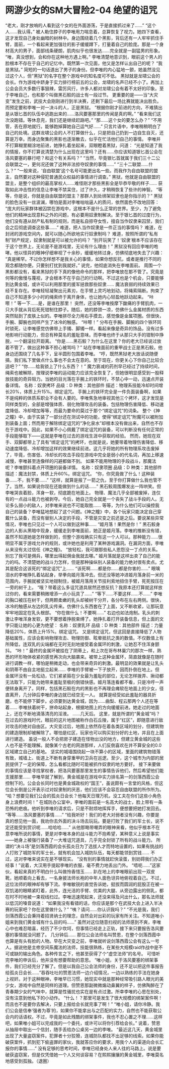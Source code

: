 # 网游少女的SM大冒险2-04 绝望的诅咒

“老大，刚才放哨的人看到这个女的在外面游荡，于是直接抓过来了……”
“这个人……我认得。”
被人勒住脖子的李唯用力喘息着，总算恢复了视力。她四下查看，这才发现自己身处幽暗的树林中。身边围绕着几个黑影，背后还有一人牢牢抓住手臂，面前，一个看起来更加强壮的影子缓缓蹲下，打量着自己的脸庞。那是一个身材高大的男子，面部线条硬朗，肌肉似乎也很发达……完全就是一副猛男的形象。
“唯，真没想到，会和你在这种地方遇上啊。”
李唯清楚地意识到，眼前这个男人的脸根本不存在于自己的记忆中。既然第一次见面，他又是怎样认出自己的呢？
“我是黑狱。”
简短的一句话道出了男子的身份。但李唯的内心猛地一颤，她虽然没见过这个人，但“黑狱”的名字在整个游戏中的知名度可不低。
黑狱就是龙啸公会的会长。作为游戏中跻身于实力排行榜前五的公会，龙啸的名声已经不小了。再加上公会会员大多数行事狠辣，雷厉风行，许多人都对龙啸公会有着不太好的印象。至于李唯自己，也和那个叫做黑石鲛的战士有一段过节。
更重要的是——当“大灾变”发生之前，武技大会刚刚进行到半决赛，还剩下最后一场比赛就能决出胜负。而预定要和李唯一对一决斗的人，正是黑狱。
“根据你刚才前进的方向，不难猜出是从银匕首的队伍中逃跑出来的……洛风要塞那里的传闻是真的啊。”
“看来我们这次没跑错。等休息完，我们还是继续赶路吧。”
“那……这个女的要怎么办？”
“不用管，丢在原地就行。能够跑掉算她自己运气好……”
只言片语中，李唯稍稍明白了自己的处境。这群龙啸公会的人不打算做什么，只是把自己扔到一边自生自灭，还算是万幸。而身边聚集的黑影也逐渐散去，似乎在忙活他们自己的事情。
李唯并不打算糊里糊涂地前进，她挣扎着坐起来，双眼瞪着黑狱，问道：
“光是知道了我的情报，你不打算说清楚为什么出现在这里吗？还有……你应该知道银匕首公会在洛风要塞的暴行吧？和这个有关系吗？”
“当然，毕竟银匕首就属于我们三十二公会联盟之一，更何况还做了这种非法掠夺奴隶的事情……”
“三十二联盟……什么？”
“一般来说，‘自由联盟’这个名号可能更出名一些。而我作为自由联盟的盟主，自然要对这种侵犯普通民众权益的事情进行调查。”
黑狱，他就是自由联盟的盟主，是整个组织的最高掌权人……难怪刚才那些黑影全是毕恭毕敬的样子……
获取如此冲击性的信息让李唯不禁呆住，过了许久，才稍稍恢复了些许的神智。
“等等，你是说，你就是自由联盟的盟主？那群人到处绑架奴隶也是你指示的？”
黑狱的脸色没有一丝波澜，哪怕是面对李唯咄咄逼人的质问，依然面色不改地回答：
“庞大的玩家群体被囚禁在游戏中，这根本不是什么正常的世界。至少，为了避免他们的精神出现意料之外的问题，有必要用奴隶制解决。至于银匕首的过度行为，他们没有遵从财产私有制的规则，而是私自掠夺女性，擅自当作奴隶来囚禁，我们会之后彻底调查这些事……”
难道，把人当作奴隶是一件正当的事情吗？
难道，在封闭的游戏空间内，就可以随心所欲地实行奴隶制吗？
难道，按照所谓的“私有制”财产规定，奴隶制就是可以被允许的吗？
“别开玩笑了！‘奴隶’根本不应该存在于这个世界上，无论是不是游戏里，无论有什么理由！”
黑狱没有回应李唯的咆哮。他以怪异的眼神仔细审视了十余秒，缓缓地转过身，仿佛彻底地失去了兴趣：
“真是稀罕。不过你怎样想不是我关心的事情，如果你想反抗，或者是推行不同的观念都随你便。只要别打扰到我就好。”
说完，他彻底消失在李唯面前。
周围一个黑影都没有，看来黑狱的手下真的像他命令的那样，把李唯放在那不管了。究竟是何等的傲慢与蔑视，才会根本不在乎自己的行动啊。不过这也是个机会，只要能够到达黄金城，或许可以利用那里的援军拯救那些奴隶……
魔法衰弱的持续效果已经不复存在。李唯轻轻凝聚出元素刃，在手臂上灵巧地划动，将绳索隔断。拘束了自己不知道多少小时的绳索终于离开身体，也让她内心轻盈地跃动起来。
“咔嚓！”
等一下……是，是谁在那里！
突然，还没等李唯按摩下酸痛的手臂肌肉，一只大手就从背后死死钳制住脖子。随后，她的脖颈一凉，仿佛什么金属材质的东西突然贴到了皮肤上似的。李唯拼尽全力用右手摸去，感觉像是金属项圈。但很快，手腕、脚腕也同样产生了冰冷的触感。
“咔嚓！”
分布在手腕、脚腕的四个铁环同时锁死，让李唯感觉仿佛带上手镯、脚镯一样。看起来像是奇异的饰品，没有过多地影响行动能力，但总有种莫名的羞耻意味。而李唯也终于从那只大手的钳制中挣脱，一个翻滚拉开距离。
“你是……黑石鲛？为什么在这里？你的老大已经说过放着不管了，做出这种事不担心被骂吗？”
站在李唯面前的重甲战士正是黑石鲛。他身边还围绕了几名手下，呈半圆形包围着李唯。
“哼，既然黑狱老大放话说随便搞，我们私下里做点什么事也不会太在意的。至于现在，你更关心下你自己比较合适吧？”
“你……给我锁上了什么东西？！”
魔力衰减的药剂早已经过了持续时间，绳索也被解除，按理说李唯的运动能力应该完全恢复了，但她很明显感受到一股释放技能的奇异阻力。当她的目光落在手腕上的铁环时，不禁心中一动，迅速点开装备详情。
名称：奴隶拷环
品级：D
种类：其他部件
描述：物理系技能冷却时间增长20%，体质上升15%。绑定诅咒。
手腕上的铁环完全是一件负面装备啊，如果不是纯粹的体质系职业不会有人要的。李唯焦急地审视其他三个拷环，这才发现是同样类型的，全部是增强体质、弱化物理攻击的装备。包括物理伤害降低、移动速度降低、冷却增加等等，而最为要命的莫过于那个“绑定诅咒”的词条。
整个《神之瞳》中，由于实装了一部分还在测试中的功能，使得“绑定诅咒”附魔可以被附加到装备上面；然而用于解除绑定诅咒的“净化泉水”却根本没有做出来，自然也不存在于游戏中。因此，如果不小心佩戴了绑定诅咒的装备，可以判断没有任何正常的手段能够取下——这就是李唯在过去的游戏生涯中获取的经验。
然而，她现在双手、双脚都带上了具有“绑定诅咒”的拷环，也就是说，她要带着物理伤害降低、移动速度降低、冷却增加这样的效果继续前进。这几乎将她的所有物理系攻击废掉了，毕竟，伤害低、冷却长的攻击手段在游戏中完全是弱小的代名词，再加上移速减慢，李唯甚至连像样的闪避都做不到。
如果不能用物理的手段战斗，那魔法呢？李唯颤抖着点开项圈的装备详情。
名称：奴隶项圈
品级：D
种类：其他部件
描述：魔法封禁，体质上升60%。绑定诅咒。
“你，你究竟做了什么！这种装备……不，我不要……”
“这样，就算是报了一箭之仇，至于你打算做什么我也管不了。当然，如果说你现在还能做到什么的话……”
黑石鲛周围爆发出一阵哄笑。但李唯哭丧着脸，浑身一软，彻底跪在地面上。
物理、魔法几乎全部被废掉，连仅有的一点战斗能力也被剥夺。今后，她自己完全就是一个丧失了战斗手段的人。无论多么弱小的敌人，对李唯来说也不可能取胜……
等等，为什么他们可以操控我自己的装备？李唯猛地想起了这个问题。《神之瞳》中，各个玩家只能决定自己穿戴什么装备，而没有替别人决定的手段，不管是灾变之前还是之后。要说某些异常情况，李唯也只见过一个人可以做到这种事……
“姬月落！果然是你！”
黑石鲛身边的人影从黑暗中现身，缓缓走到李唯面前，她正是姬月落。李唯的推断没有错，虽然不知道她是怎样做到的，但整个游戏确实只有这一个人可以。那种能力……很明显不属于游戏允许的规则，或许她也是利用了某种游戏漏洞。在漏洞方面，李唯从来没有太过信任《神之瞳》。
“放轻松，我可跟那些私人恩怨没一丁点的关系。别忘了我可是佣兵，哪里出得起佣金我就去哪。”
姬月落就是这样出卖了自己的能力的吗。不清楚她的战斗力怎样，但是那种操纵别人装备的能力绝对很有卖点。尤其是配合这该死的“绑定诅咒”上……
“该死啊……都是你……都是你害的……”
眼噙泪水的李唯挣扎着站起身，举拳向姬月落冲去。但还没等她冲进姬月落身前一米的范围内，手腕就被坚实地钳制住，被姬月落用关节技利索地扭住手臂，死死按压在一旁的树干上。
“哦？带着这么多诅咒道具居然还想反抗？我原本还打算就这样放过你的，看来需要稍微增添一点小玩具了……”
“等下……不要这样……不……”
李唯的胸口被压在树干，但两颗柔嫩的乳头却被树干分开，各分布在左右两侧。很快，冰冷的触感从左边的乳尖传来。仿佛什么东西套在了上面，又不断收紧，让那玩意牢牢地固定在乳头根部。
“你在做什么！不要啊……”
右边也如法炮制。乳头的刺激让李唯浑身发软，更不要想着挣脱束缚了。她挣扎着打开装备信息，但上面的文字只能让她的心更为绝望：
名称：奴隶乳环
品级：D
种类：其他部件
描述：力量降低20%，体质上升15%。绑定诅咒。
又是绑定诅咒，但这回是直接降低了人物基础属性，应该会影响物理攻击、物理防御、眩晕抵抗之类的数值。不仅数值上有所降低，连双乳的尖端都在无时无刻地接受着金属环的刺激，让她忍不住浑身颤抖。
“咔！”
最终的金属环被挂在了阴蒂上，和上次在哥布林巢穴的那次一样，熟悉的环形物体收紧的感觉再次向大脑袭来。被带上这种金属环，简直就像是在随时进行调教一样，哪怕是稍微走动，也会带来奇异的刺激。最明显的效果就是让乳头和阴蒂不由自主地挺立起来……
李唯的手臂被一下子放开，因而扑倒在地上。但金属环没有一处松动，它们紧紧箍在少女最为羞耻的部位，无论怎样拨弄、揪动都无法取下，只能为她带来羞耻至极的倒错快感。姬月落连看都不看，只是冷哼一声便转身离开了。同样，包括黑石鲛在内的黑影也不再理会瘫软在地面上的少女，径直离开，几分钟后李唯的身边就已经空无一人。
就算是经受如此羞耻的器具折磨，也不能停下脚步。必须要到达黄金城，因为……曲梨、程云那两个人还在等着……
李唯扶着树干，拼命站起身，根据地图上的方向缓缓前进。她走过的地面上，还在不断地滴落清亮的淫液。
……几天后。
这里，就是所谓的“黄金城”吗？
在过去的游戏时代，眼前的这片地图被称作白石丘陵，属于“红区”，即随意进行敌对攻击的绝对自由区。大灾变过后，地图上依然存在着各类区域的划分，但建筑物的建造限制却被解除了。哪怕是红区，玩家也可以购买划分好的土地，并且在上面进行建造。
虽说一般人不会把房子建造在怪物出没的地方，但建立黄金城的这些人也不是不能理解。就像某个古老的网游那样，人们反倒喜欢在并不算安全的0.0区域建立自己的基地。
坚实的城墙围绕起一块不算小的区域，里面的建筑物错落有致，城墙上、街道上不断有身穿重甲的卫兵在巡逻。至少，这个城市为内部的居民提供了一定的保障，怎么看都比随时可能被抓作奴隶的地方要好。
接下来要做的事情应该是寻找掌权者，把洛风要塞那里发生的事情告诉他们，然后希望他们能支援那里……
李唯早就了解到，黄金城是在游戏中实力排名第一的剑落西霞公会控制下的。公会会长同时也是黄金城政权的“国王”，虽说颇有一言堂的风格，但这位会长倒是公开表示过对奴隶制的厌恶，他们应该不会容忍自由联盟的所作所为。
“哈？想要见我们公会的孤炎日会长？他每天日理万机，没工夫在你们这些小角色身上浪费时间！”
在城防办公室中，李唯的面前是一名高大的战士，脸上带有一条恐怖的疤痕。他听到李唯的请求后，只是不耐烦地挥挥手，便想要把她打发回去。
“等等……洛风要塞的事情……”
“给我听好！我们的老大对弱者没有兴趣，你要是真的想见他一面，我劝你去外面的决斗场去玩玩。要是打败了我们的军士长，说不定还能受到赏识呢……哈哈哈……”
从他那略带嘲弄的眼神来看，他似乎根本不在意李唯所说的事情，更是对李唯本身的战斗能力不抱希望，某种意义上说是事实——她身上被强行装备了一大堆诅咒道具，几乎完全封锁了所有的战斗能力。
所谓的“决斗场”是剑落西霞的会长孤炎日为了选拔人才而特地设置的，如果有挑战的人打败了城防军的军士长，就有机会加入城防队伍，每天都能领到赏钱……
不过，这对李唯来说实在是不够现实。
“没有别的事情就赶快滚蛋，别妨碍我们办正经事！”说着，大汉用手提起李唯的衣服，毫不费力地丢出门外。
“唔呃……”这家伙，看起来真的不明白什么叫做怜香惜玉……
趴在地上的李唯眼前出现一双皮靴，她顺着向上看去，一名身披法师长袍的中年人面色讶异地俯视着自己。不过，这位法师的眼神却有够下流。李唯敏锐的直觉告诉她，挺拔而圆润的屁股正在被一双饥渴的眼睛紧盯着，此外，连光洁的手臂、优美的大腿、从旁边露出的侧乳，都在时不时地被一束视线扫过。李唯迅速爬起来，还没来得及问出什么，那名法师就以低沉的嗓音说道：
“如果我没有看错的话，你应该是那个在武技大会上进入半决赛的玩家吧？你在这里做什么？”
“咦？请问……你认识我吗？”
“不光是我，我们剑落西霞公会秉持着招贤纳士的理念，自然会对出彩的玩家有所关注。不知道唯小姐来到我们黄金城有什么目的吗……”
虽然对这位随意扫视的法师感到不爽，李唯心中也难忍暗喜，经历了不少坎坷，但事情已经走上正轨，接下来只要报告洛风要塞的事情就没问题了。
几分钟后……
那位公会法师名叫赞恩，在整个剑落西霞中也算是有头有脸的人物。早在大灾变之前，李唯就听说剑落西霞公会有这么一号人。据说他是主修空间系魔法的法师，技能很熟练，在某些大规模raid作战中是不可或缺的输出角色。各种传言之下，他甚至获得了个“虚空法师”的名号。
可惜听完李唯的申诉后，他并没有想要帮助的意思。
“唯小姐，关于洛风要塞的绑架事件，我们已经充分了解了。但是以我自己公会法师的身份，还不足以把这件事报告给孤炎日会长……”吞吞吐吐的赞恩法师一边介绍情况，一边以熟练的手法在她身上视奸。对于这种眼神，李唯早已习惯，她现实中就是那种经常吸引路人眼光的美少女，游戏中自然是同样的道理。但赞恩那副微微煽动鼻翼的样子，仿佛陶醉在了青春期少女的气味中，就算是性骚扰也实在是有点过激。所幸李唯的心思在别处，没有注意到他私下的小动作。
“什么！？那里可是发生了很大规模的绑架案件啊！而且也不是要你去解决，只要上报给会长就完事了啊！”
“唯小姐，请你冷静。我们公会是信奉‘强者为尊’的，如果你不能拿出与之匹配的实力，自然也不能获取公会内的话语权。不过，毕竟是如此残酷的绑架事件，我也不忍心置之不理……这样吧，如果唯小姐可以完成我的一个委托，或许可以将你引荐给会长。”
说着，赞恩从抽屉中取出一个信封，随手丢给办公桌另一边的李唯。
“最近这几天，黄金城里出现了大量盗窃案件。犯罪者十分狡猾，连城防队都找不出足够的线索。如果你能破获案件，抓到犯下偷盗罪的家伙，我就答应你的要求，用我个人的渠道向会长汇报你的事情……”
没有足够的思考时间，李唯已经身处人来人往的马路上。说是要破获盗窃案，但是仅凭借她一个人又何谈容易？在熙熙攘攘的黄金城里，李唯莫名地感受到孤独。（退圈）


